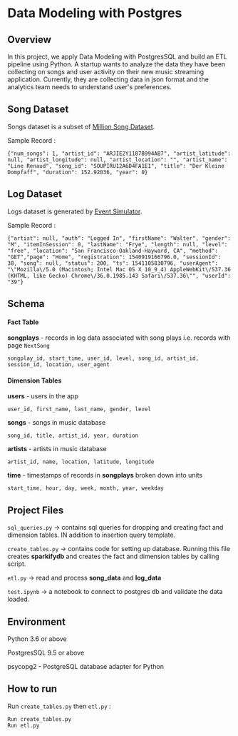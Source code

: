
# Data Modeling with Postgres

## **Overview**
In this project, we apply Data Modeling with PostgresSQL and build an ETL pipeline using Python. A startup wants to analyze the data they have been collecting on songs and user activity on their new music streaming application. Currently, they are collecting data in json format and the analytics team needs to understand user's preferences.


## **Song Dataset**
Songs dataset is a subset of [Million Song Dataset](http://millionsongdataset.com/).

Sample Record :
```
{"num_songs": 1, "artist_id": "ARJIE2Y1187B994AB7", "artist_latitude": null, "artist_longitude": null, "artist_location": "", "artist_name": "Line Renaud", "song_id": "SOUPIRU12A6D4FA1E1", "title": "Der Kleine Dompfaff", "duration": 152.92036, "year": 0}
```

## **Log Dataset**
Logs dataset is generated by [Event Simulator](https://github.com/Interana/eventsim).

Sample Record :
```
{"artist": null, "auth": "Logged In", "firstName": "Walter", "gender": "M", "itemInSession": 0, "lastName": "Frye", "length": null, "level": "free", "location": "San Francisco-Oakland-Hayward, CA", "method": "GET","page": "Home", "registration": 1540919166796.0, "sessionId": 38, "song": null, "status": 200, "ts": 1541105830796, "userAgent": "\"Mozilla\/5.0 (Macintosh; Intel Mac OS X 10_9_4) AppleWebKit\/537.36 (KHTML, like Gecko) Chrome\/36.0.1985.143 Safari\/537.36\"", "userId": "39"}
```


## Schema

#### Fact Table
**songplays** - records in log data associated with song plays i.e. records with page `NextSong`

```
songplay_id, start_time, user_id, level, song_id, artist_id, session_id, location, user_agent
```

#### Dimension Tables
**users**  - users in the app
```
user_id, first_name, last_name, gender, level
```
**songs**  - songs in music database
```
song_id, title, artist_id, year, duration
```
**artists**  - artists in music database
```
artist_id, name, location, latitude, longitude
```
**time**  - timestamps of records in  **songplays**  broken down into units
```
start_time, hour, day, week, month, year, weekday
```

## Project Files

```sql_queries.py``` -> contains sql queries for dropping and  creating fact and dimension tables. IN addition to insertion query template.

```create_tables.py``` -> contains code for setting up database. Running this file creates **sparkifydb** and creates the fact and dimension tables by calling  script.

```etl.py``` -> read and process **song_data** and **log_data**

```test.ipynb``` -> a notebook to connect to postgres db and validate the data loaded.

## Environment
Python 3.6 or above

PostgresSQL 9.5 or above

psycopg2 - PostgreSQL database adapter for Python


## How to run
Run ```create_tables.py``` then ```etl.py``` :
```
Run create_tables.py
Run etl.py 
```
